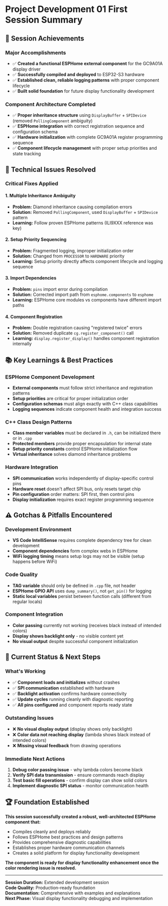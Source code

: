 # Project Development 01 First Session Summary

## 🎯 **Session Achievements**

### **Major Accomplishments**
- ✅ **Created a functional ESPHome external component** for the GC9A01A display driver
- ✅ **Successfully compiled and deployed** to ESP32-S3 hardware
- ✅ **Established clean, reliable logging patterns** with proper component lifecycle
- ✅ **Built solid foundation** for future display functionality development

### **Component Architecture Completed**
- ✅ **Proper inheritance structure** using `DisplayBuffer` + `SPIDevice` (removed `PollingComponent` ambiguity)
- ✅ **ESPHome integration** with correct registration sequence and configuration schema
- ✅ **Hardware initialization** with complete GC9A01A register programming sequence
- ✅ **Component lifecycle management** with proper setup priorities and state tracking

## 🔧 **Technical Issues Resolved**

### **Critical Fixes Applied**

#### **1. Multiple Inheritance Ambiguity**
- **Problem:** Diamond inheritance causing compilation errors
- **Solution:** Removed `PollingComponent`, used `DisplayBuffer` + `SPIDevice` pattern
- **Learning:** Follow proven ESPHome patterns (ILI9XXX reference was key)

#### **2. Setup Priority Sequencing**
- **Problem:** Fragmented logging, improper initialization order
- **Solution:** Changed from `PROCESSOR` to `HARDWARE` priority
- **Learning:** Setup priority directly affects component lifecycle and logging sequence

#### **3. Import Dependencies**
- **Problem:** `pins` import error during compilation
- **Solution:** Corrected import path from `esphome.components` to `esphome`
- **Learning:** ESPHome core modules vs components have different import paths

#### **4. Component Registration**
- **Problem:** Double registration causing "registered twice" errors
- **Solution:** Removed duplicate `cg.register_component()` call
- **Learning:** `display.register_display()` handles component registration internally

## 📚 **Key Learnings & Best Practices**

### **ESPHome Component Development**
- **External components** must follow strict inheritance and registration patterns
- **Setup priorities** are critical for proper initialization order
- **Configuration schemas** must align exactly with C++ class capabilities
- **Logging sequences** indicate component health and integration success

### **C++ Class Design Patterns**
- **Class member variables** must be declared in `.h`, can be initialized there or in `.cpp`
- **Protected members** provide proper encapsulation for internal state
- **Setup priority constants** control ESPHome initialization flow
- **Virtual inheritance** solves diamond inheritance problems

### **Hardware Integration**
- **SPI communication** works independently of display-specific control pins
- **Hardware reset** doesn't affect SPI bus, only resets target chip
- **Pin configuration** order matters: SPI first, then control pins
- **Display initialization** requires exact register programming sequence

## ⚠️ **Gotchas & Pitfalls Encountered**

### **Development Environment**
- **VS Code IntelliSense** requires complete dependency tree for clean development
- **Component dependencies** form complex webs in ESPHome
- **WiFi logging timing** means setup logs may not be visible (setup happens before WiFi)

### **Code Quality**
- **TAG variable** should only be defined in `.cpp` file, not header
- **ESPHome GPIO API** uses `dump_summary()`, not `get_pin()` for logging
- **Static local variables** persist between function calls (different from regular locals)

### **Component Integration**
- **Color passing** currently not working (receives black instead of intended colors)
- **Display shows backlight only** - no visible content yet
- **No visual output** despite successful component initialization

## 🚧 **Current Status & Next Steps**

### **What's Working**
- ✅ **Component loads and initializes** without crashes
- ✅ **SPI communication** established with hardware
- ✅ **Backlight activation** confirms hardware connectivity
- ✅ **Update cycles** running cleanly with diagnostic reporting
- ✅ **All pins configured** and component reports ready state

### **Outstanding Issues**
- ❌ **No visual display output** (display shows only backlight)
- ❌ **Color data not reaching display** (lambda shows black instead of intended colors)
- ❌ **Missing visual feedback** from drawing operations

### **Immediate Next Actions**
1. **Debug color passing issue** - why lambda colors become black
2. **Verify SPI data transmission** - ensure commands reach display
3. **Test basic fill operations** - confirm display can show solid colors
4. **Implement diagnostic SPI status** - monitor communication health

## 🏆 **Foundation Established**

**This session successfully created a robust, well-architected ESPHome component that:**
- Compiles cleanly and deploys reliably
- Follows ESPHome best practices and design patterns
- Provides comprehensive diagnostic capabilities
- Establishes proper hardware communication channels
- Creates a solid platform for display functionality development

**The component is ready for display functionality enhancement once the color rendering issue is resolved.**

---

**Session Duration:** Extended development session  
**Code Quality:** Production-ready foundation  
**Documentation:** Comprehensive with examples and explanations  
**Next Phase:** Visual display functionality debugging and implementation